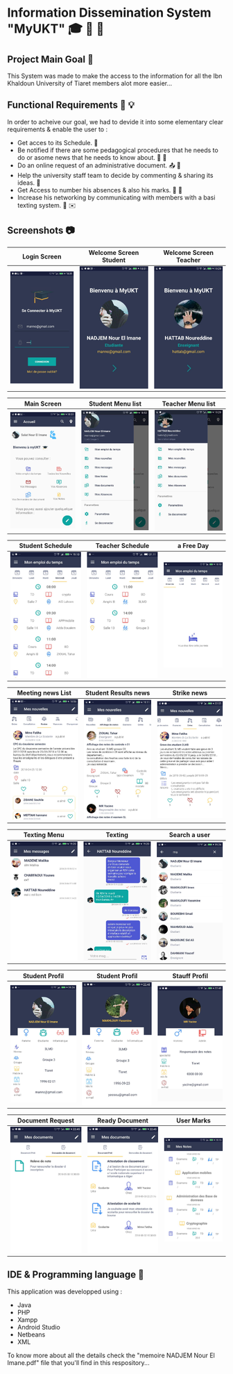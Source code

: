 # Information Dissemination System "MyUKT" 🎓 📢 📱

## Project Main Goal 🌟

This System was made to make the access to the information for all the Ibn Khaldoun University of Tiaret members alot more easier...

## Functional Requirements 📜 💡 

In order to acheive our goal, we had to devide it into some elementary clear requirements & enable the user to :
* Get acces to its Schedule. 📆
* Be notified if there are some pedagogical procedures that he needs to do or asome news that he needs to know about. 📰 📣
* Do an online request of an administrative document. 📤 🔱
* Help the university staff team to decide by commenting & sharing its ideas. 📄
* Get Access to number his absences & also his marks. 📝 💯
* Increase his networking by communicating with members with a basi texting system. 💬 ✉️

## Screenshots 📷

| Login Screen | Welcome Screen Student | Welcome Screen Teacher |
| ------------- |:-------------:|:-------------:|
| ![alt text](https://github.com/NINadjem/MyUKT/blob/master/Screenshots/login.jpg "" )| ![alt text](https://github.com/NINadjem/MyUKT/blob/master/Screenshots/welcome1.jpg "" ) |![alt text](https://github.com/NINadjem/MyUKT/blob/master/Screenshots/welcome_1_teacher.jpg "" ) |


| Main Screen | Student Menu list | Teacher Menu list |
| ------------- |:-------------:|:-------------:|
| ![alt text](https://github.com/NINadjem/MyUKT/blob/master/Screenshots/welcome2.jpg "" ) | ![alt text](https://github.com/NINadjem/MyUKT/blob/master/Screenshots/student_m.jpg "" ) | ![alt text](https://github.com/NINadjem/MyUKT/blob/master/Screenshots/teacher_m.jpg "" ) |

| Student Schedule | Teacher Schedule | a Free Day |
| ------------- |:-------------:|:-------------:|
| ![alt text](https://github.com/NINadjem/MyUKT/blob/master/Screenshots/sch_student.jpg "" ) | ![alt text](https://github.com/NINadjem/MyUKT/blob/master/Screenshots/sch_teacher.jpg "" ) | ![alt text](https://github.com/NINadjem/MyUKT/blob/master/Screenshots/free_day.jpg "" ) |


| Meeting news List | Student Results news | Strike news |
| ------------- |:-------------:|:-------------:|
| ![alt text](https://github.com/NINadjem/MyUKT/blob/master/Screenshots/meeting_list.jpg "" ) | ![alt text](https://github.com/NINadjem/MyUKT/blob/master/Screenshots/marks_news.jpg "" ) | ![alt text](https://github.com/NINadjem/MyUKT/blob/master/Screenshots/strike_news.jpg "" ) |

| Texting Menu | Texting | Search a user |
| ------------- |:-------------:|:-------------:|
| ![alt text](https://github.com/NINadjem/MyUKT/blob/master/Screenshots/contact_list.jpg "" ) | ![alt text](https://github.com/NINadjem/MyUKT/blob/master/Screenshots/chat.jpg "" ) | ![alt text](https://github.com/NINadjem/MyUKT/blob/master/Screenshots/search_for_member.jpg "" ) |

| Student Profil | Student Profil | Stauff Profil |
| ------------- |:-------------:|:-------------:|
| ![alt text](https://github.com/NINadjem/MyUKT/blob/master/Screenshots/student_profil.jpg "" ) | ![alt text](https://github.com/NINadjem/MyUKT/blob/master/Screenshots/s.jpg "" ) | ![alt text](https://github.com/NINadjem/MyUKT/blob/master/Screenshots/admin_p.jpg "" ) |

| Document Request | Ready Document | User Marks |
| ------------- |:-------------:|:-------------:|
| ![alt text](https://github.com/NINadjem/MyUKT/blob/master/Screenshots/doc_req.jpg "" ) | ![alt text](https://github.com/NINadjem/MyUKT/blob/master/Screenshots/rady_docs.jpg "" ) | ![alt text](https://github.com/NINadjem/MyUKT/blob/master/Screenshots/marks.jpg "" ) |


## IDE & Programming language 🔧

This application was developped using : 
* Java
* PHP
* Xampp
* Android Studio
* Netbeans
* XML

To know more about all the details check the "memoire NADJEM Nour El Imane.pdf" file that you'll find in this respository...
